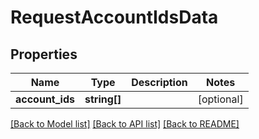 # RequestAccountIdsData

## Properties
Name | Type | Description | Notes
------------ | ------------- | ------------- | -------------
**account_ids** | **string[]** |  | [optional] 

[[Back to Model list]](../README.md#documentation-for-models) [[Back to API list]](../README.md#documentation-for-api-endpoints) [[Back to README]](../README.md)

